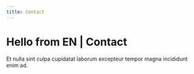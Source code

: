 ```yaml
---
title: Contact
---
```


# Hello from EN | Contact

Et nulla sint culpa cupidatat laborum excepteur tempor magna incididunt enim ad.
